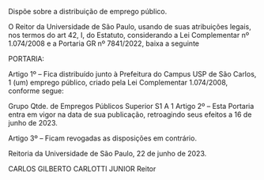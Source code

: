 Dispõe sobre a distribuição de emprego público.

O Reitor da Universidade de São Paulo, usando de suas atribuições legais, nos termos do art 42, I, do Estatuto, considerando a Lei Complementar nº 1.074/2008 e a Portaria GR nº 7841/2022, baixa a seguinte

PORTARIA:

Artigo 1º – Fica distribuído junto à Prefeitura do Campus USP de São Carlos, 1 (um) emprego público, criado pela Lei Complementar 1.074/2008, conforme segue:

Grupo	Qtde. de Empregos Públicos
Superior S1 A	1
Artigo 2º – Esta Portaria entra em vigor na data de sua publicação, retroagindo seus efeitos a 16 de junho de 2023.

Artigo 3º – Ficam revogadas as disposições em contrário.

Reitoria da Universidade de São Paulo, 22 de junho de 2023.

CARLOS GILBERTO CARLOTTI JUNIOR
Reitor